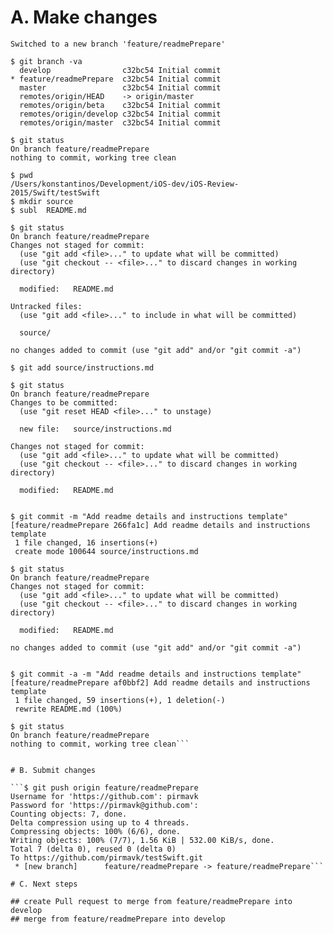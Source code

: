 # A. Make changes

```$ git checkout -b feature/readmePrepare
Switched to a new branch 'feature/readmePrepare'

$ git branch -va
  develop                c32bc54 Initial commit
* feature/readmePrepare  c32bc54 Initial commit
  master                 c32bc54 Initial commit
  remotes/origin/HEAD    -> origin/master
  remotes/origin/beta    c32bc54 Initial commit
  remotes/origin/develop c32bc54 Initial commit
  remotes/origin/master  c32bc54 Initial commit

$ git status
On branch feature/readmePrepare
nothing to commit, working tree clean

$ pwd
/Users/konstantinos/Development/iOS-dev/iOS-Review-2015/Swift/testSwift
$ mkdir source
$ subl  README.md 

$ git status
On branch feature/readmePrepare
Changes not staged for commit:
  (use "git add <file>..." to update what will be committed)
  (use "git checkout -- <file>..." to discard changes in working directory)

  modified:   README.md

Untracked files:
  (use "git add <file>..." to include in what will be committed)

  source/

no changes added to commit (use "git add" and/or "git commit -a")

$ git add source/instructions.md 

$ git status
On branch feature/readmePrepare
Changes to be committed:
  (use "git reset HEAD <file>..." to unstage)

  new file:   source/instructions.md

Changes not staged for commit:
  (use "git add <file>..." to update what will be committed)
  (use "git checkout -- <file>..." to discard changes in working directory)

  modified:   README.md


$ git commit -m "Add readme details and instructions template"
[feature/readmePrepare 266fa1c] Add readme details and instructions template
 1 file changed, 16 insertions(+)
 create mode 100644 source/instructions.md

$ git status
On branch feature/readmePrepare
Changes not staged for commit:
  (use "git add <file>..." to update what will be committed)
  (use "git checkout -- <file>..." to discard changes in working directory)

  modified:   README.md

no changes added to commit (use "git add" and/or "git commit -a")


$ git commit -a -m "Add readme details and instructions template"
[feature/readmePrepare af0bbf2] Add readme details and instructions template
 1 file changed, 59 insertions(+), 1 deletion(-)
 rewrite README.md (100%)

$ git status
On branch feature/readmePrepare
nothing to commit, working tree clean```


# B. Submit changes

```$ git push origin feature/readmePrepare
Username for 'https://github.com': pirmavk
Password for 'https://pirmavk@github.com': 
Counting objects: 7, done.
Delta compression using up to 4 threads.
Compressing objects: 100% (6/6), done.
Writing objects: 100% (7/7), 1.56 KiB | 532.00 KiB/s, done.
Total 7 (delta 0), reused 0 (delta 0)
To https://github.com/pirmavk/testSwift.git
 * [new branch]      feature/readmePrepare -> feature/readmePrepare```

# C. Next steps

## create Pull request to merge from feature/readmePrepare into develop
## merge from feature/readmePrepare into develop
